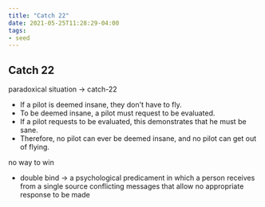 ```yaml
---
title: "Catch 22"
date: 2021-05-25T11:28:29-04:00
tags:
- seed
---
```


## Catch 22
paradoxical situation -> catch-22
- If a pilot is deemed insane, they don't have to fly.
- To be deemed insane, a pilot must request to be evaluated.
- If a pilot requests to be evaluated, this demonstrates that he must be sane.
- Therefore, no pilot can ever be deemed insane, and no pilot can get out of flying.

no way to win
- double bind -> a psychological predicament in which a person receives from a single source conflicting messages that allow no appropriate response to be made